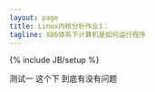 ```yaml
---
layout: page
title: Linux内核分析作业1：
tagline: X86体系下计算机是如何运行程序
---
```

{% include JB/setup %}

测试一
这个下
到底有没有问题
